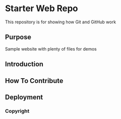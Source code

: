 # Starter Web Repo

This repository is for showing how Git and GitHub work

## Purpose

Sample website with plenty of files for demos

## Introduction

## How To Contribute

## Deployment

### Copyright